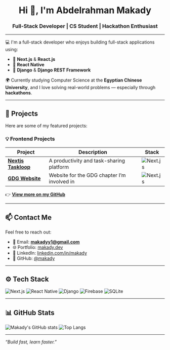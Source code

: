 <h1 align="center">Hi 👋, I'm Abdelrahman Makady</h1>
<h3 align="center">Full-Stack Developer | CS Student | Hackathon Enthusiast</h3>

---

💻 I'm a full-stack developer who enjoys building full-stack applications using:

- 🧠 **Next.js** & **React.js**
- 📱 **React Native**
- 🐍 **Django** & **Django REST Framework**

🌍 Currently studying Computer Science at the **Egyptian Chinese University**, and I love solving real-world problems — especially through **hackathons**.

---

## 🔨 Projects

Here are some of my featured projects:

### 💡 Frontend Projects

| Project | Description | Stack |
|--------|-------------|-------|
| [**Nextjs Taskloop**](https://github.com/makady/nextjs-taskloop) | A productivity and task-sharing platform | ![Next.js](https://img.shields.io/badge/-Next.js-black?style=flat-square&logo=next.js) |
| [**GDG Website**](https://github.com/makady/gdg-website) | Website for the GDG chapter I’m involved in | ![Next.js](https://img.shields.io/badge/-Next.js-black?style=flat-square&logo=next.js) |

👉 [**View more on my GitHub**](https://github.com/makady?tab=repositories)

---

## 📫 Contact Me

Feel free to reach out:

- 📩 Email: **makadyy1@gmail.com**
- 🌐 Portfolio: [makady.dev](https://your-portfolio-url.com)
- 💼 LinkedIn: [linkedin.com/in/makady](https://linkedin.com/in/your-username)
- 🐙 GitHub: [@makady](https://github.com/makady)

---

## ⚙️ Tech Stack

![Next.js](https://img.shields.io/badge/-Next.js-black?style=flat-square&logo=next.js)
![React Native](https://img.shields.io/badge/-React_Native-20232A?style=flat-square&logo=react)
![Django](https://img.shields.io/badge/-Django-092E20?style=flat-square&logo=django)
![Firebase](https://img.shields.io/badge/-Firebase-FFCA28?style=flat-square&logo=firebase)
![SQLite](https://img.shields.io/badge/-SQLite-003B57?style=flat-square&logo=sqlite)

---

## 📊 GitHub Stats

![Makady's GitHub stats](https://github-readme-stats.vercel.app/api?username=makady&show_icons=true&theme=radical)
![Top Langs](https://github-readme-stats.vercel.app/api/top-langs/?username=makady&layout=compact&theme=radical)

---

_“Build fast, learn faster.”_
